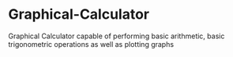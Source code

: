 # Graphical-Calculator
Graphical Calculator capable of performing basic arithmetic, basic trigonometric operations as well as plotting graphs
